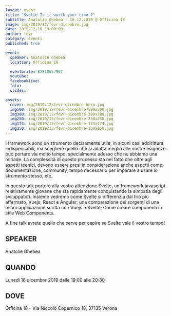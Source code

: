 ```yaml
---
layout: event
title: "Svelte Is it worth your time ?"
subtitle: Anatolie Ghebea - 16.12.2019 @ Officina 18
image: img/2019/12/fevr-dicembre.jpg
date: 2019-12-16 19:00:00
author: fevr
category: eventi
published: true

event:
  speaker: Anatolie Ghebea
  location: Officina 18

  eventbrite: 82810657907
  youtube:
  facebooklive: 
  foto: 
  slides: 

assets:
  cover: img/2019/12/fevr-dicembre-hero.jpg
  img500: img/2019/12/fevr-dicembre-500x500.jpg
  img300: img/2019/12/fevr-dicembre-300x300.jpg
  img250: img/2019/12/fevr-dicembre-250x250.jpg
  img174: img/2019/12/fevr-dicembre-174x174.jpg
  img150: img/2019/12/fevr-dicembre-150x150.jpg
---
```


I framework sono un strumento decisamente utile, in alcuni casi addirittura indispensabili, ma scegliere quello che si adatta meglio alle nostre esigenze può portare via molto tempo, specialmente adesso che ne abbiamo una miriade. La complessità di questo processo sta nel fatto che oltre agli aspetti tecnici, devono essere presi in considerazione anche aspetti come: documentazione, community, tempo necessario per imparare a usare lo strumento stesso, etc.

In questo talk porterò alla vostra attenzione Svelte, un framework javascript relativamente giovane che sta rapidamente conquistando la simpatia degli sviluppatori. Insieme vedremo come Svelte si differenzia dal trio più affermato, Vuejs, React e Angular; una comparazione dei sorgenti di una micro applicazione scritta con Vuejs e Svelte; Come creare componenti in stile Web Components.

A fine talk avrete quello che serve per capire se Svelte vale il vostro tempo!

## SPEAKER

 Anatolie Ghebea

## QUANDO

Lunedì 16 dicembre 2019 dalle 19:00 alle 20:30

## DOVE

Officina 18 – Via Niccolò Copernico 18, 37135 Verona
